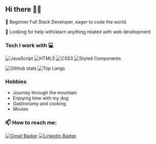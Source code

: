 ## Hi there 👋🏼

🔭  Beginner Full Stack Developer, eager to code the world.

🤔  Looking for help with/learn anything related with web development

### Tech I work with 💻
![JavaScript](https://img.shields.io/badge/-JavaScript-f0d81e?style=flat-square&logo=javascript&logoColor=black)
![HTML5](https://img.shields.io/badge/-HTML5-E34F26?style=flat-square&logo=html5&logoColor=white)
![CSS3](https://img.shields.io/badge/-CSS3-1572B6?style=flat-square&logo=css3&logoColor=white)
![Styled Components](https://img.shields.io/badge/-Styled_Components-db7092?style=flat-square&logo=styled-component&logoColor=whites)

![GitHub stats](https://github-readme-stats.vercel.app/api?username=CarlosGPV&count_private=true&show_icons=true)
![Top Langs](https://github-readme-stats.vercel.app/api/top-langs/?username=CarlosGPV&layout=compact)


### Hobbies

- Journey through the mountain
- Enjoying time with my dog
- Gastronomy and cooking
- Movies

### 📫 How to reach me:

[![Gmail Badge](https://img.shields.io/badge/-carlos.gdpv@gmail.com-c14438?style=flat-square&logo=Gmail&logoColor=white&link=mailto:fernando.carayu@gmail.com)](mailto:carlos.gdpv@gmail.com)
[![Linkedin Badge](https://img.shields.io/badge/-CarlosGPV-blue?style=flat-square&logo=Linkedin&logoColor=white&link=https://www.linkedin.com/in/carlosgdpv)](https://www.linkedin.com/in/carlosgdpv)


